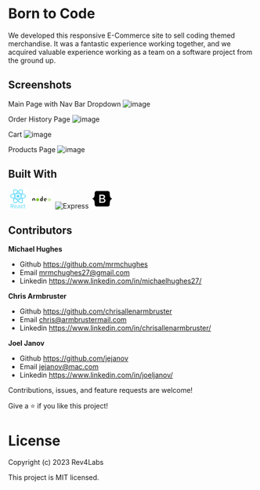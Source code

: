 # Born to Code

We developed this responsive E-Commerce site to sell coding themed merchandise.
It was a fantastic experience working together, and we acquired valuable experience working as a team on a software project from the ground up.

## Screenshots
Main Page with Nav Bar Dropdown ![image](https://github.com/Rev4Labs/storefront/assets/10659805/10aa6c23-df13-4264-bac7-42880088a00b)

Order History Page ![image](https://github.com/Rev4Labs/storefront/assets/10659805/647376ee-62d2-4d3f-a57b-b6c2d86803cf)

Cart ![image](https://github.com/Rev4Labs/storefront/assets/10659805/706365f8-6898-4448-b2bc-fd31296ec713)

Products Page ![image](https://github.com/Rev4Labs/storefront/assets/10659805/69a33177-4788-4c41-b860-7293556d12a5)


## Built With
<img src="https://github.com/devicons/devicon/blob/master/icons/react/react-original-wordmark.svg"  title="React" alt="React" width="40" height="40"/>&nbsp;
<img src="https://github.com/devicons/devicon/blob/master/icons/nodejs/nodejs-original-wordmark.svg" title="Node.js" alt="Node.js" width="40" height="40"/>&nbsp;
<img src="https://user-images.githubusercontent.com/10659805/183220572-4ac21d4f-5550-4989-8bbd-f2c1c10c7ae6.png" title="Express" alt="Express" width="40" height="40"/>&nbsp;
<img src="https://github.com/devicons/devicon/blob/master/icons/bootstrap/bootstrap-plain.svg" title="Bootstrap" alt="Bootstrap" width="40" height="40"/>&nbsp;

## Contributors 

**Michael Hughes**

- Github https://github.com/mrmchughes
- Email mrmchughes27@gmail.com
- Linkedin https://www.linkedin.com/in/michaelhughes27/

**Chris Armbruster**

- Github https://github.com/chrisallenarmbruster
- Email chris@armbrustermail.com
- Linkedin https://www.linkedin.com/in/chrisallenarmbruster/

**Joel Janov**

- Github https://github.com/jejanov
- Email jejanov@mac.com
- Linkedin https://www.linkedin.com/in/joeljanov/

Contributions, issues, and feature requests are welcome!

Give a ⭐️ if you like this project!

# License

Copyright (c) 2023 Rev4Labs

This project is MIT licensed.
